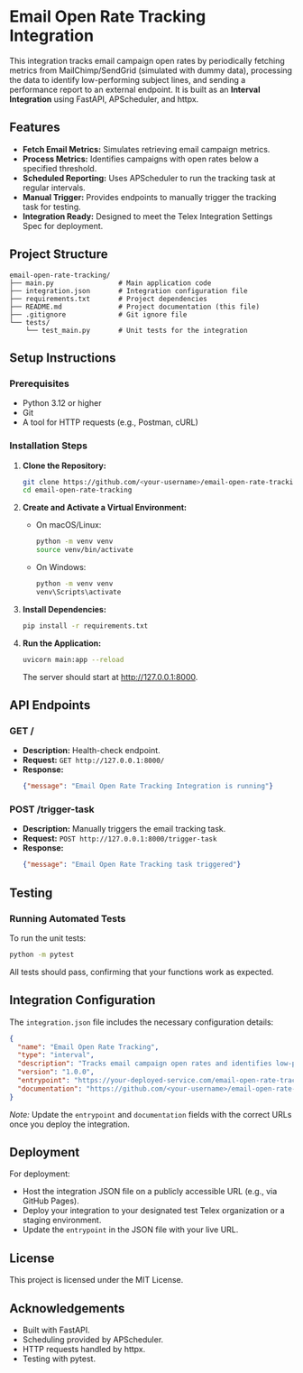 # Email Open Rate Tracking Integration

This integration tracks email campaign open rates by periodically fetching metrics from MailChimp/SendGrid (simulated with dummy data), processing the data to identify low-performing subject lines, and sending a performance report to an external endpoint. It is built as an **Interval Integration** using FastAPI, APScheduler, and httpx.

## Features

- **Fetch Email Metrics:** Simulates retrieving email campaign metrics.
- **Process Metrics:** Identifies campaigns with open rates below a specified threshold.
- **Scheduled Reporting:** Uses APScheduler to run the tracking task at regular intervals.
- **Manual Trigger:** Provides endpoints to manually trigger the tracking task for testing.
- **Integration Ready:** Designed to meet the Telex Integration Settings Spec for deployment.

## Project Structure

```
email-open-rate-tracking/
├── main.py                # Main application code
├── integration.json       # Integration configuration file
├── requirements.txt       # Project dependencies
├── README.md              # Project documentation (this file)
├── .gitignore             # Git ignore file
└── tests/
    └── test_main.py       # Unit tests for the integration
```

## Setup Instructions

### Prerequisites
- Python 3.12 or higher
- Git
- A tool for HTTP requests (e.g., Postman, cURL)

### Installation Steps

1. **Clone the Repository:**
   ```bash
   git clone https://github.com/<your-username>/email-open-rate-tracking.git
   cd email-open-rate-tracking
   ```

2. **Create and Activate a Virtual Environment:**
   * On macOS/Linux:
     ```bash
     python -m venv venv
     source venv/bin/activate
     ```
   * On Windows:
     ```bash
     python -m venv venv
     venv\Scripts\activate
     ```

3. **Install Dependencies:**
   ```bash
   pip install -r requirements.txt
   ```

4. **Run the Application:**
   ```bash
   uvicorn main:app --reload
   ```
   The server should start at http://127.0.0.1:8000.

## API Endpoints

### GET /
* **Description:** Health-check endpoint.
* **Request:** `GET http://127.0.0.1:8000/`
* **Response:**
  ```json
  {"message": "Email Open Rate Tracking Integration is running"}
  ```

### POST /trigger-task
* **Description:** Manually triggers the email tracking task.
* **Request:** `POST http://127.0.0.1:8000/trigger-task`
* **Response:**
  ```json
  {"message": "Email Open Rate Tracking task triggered"}
  ```

## Testing

### Running Automated Tests
To run the unit tests:
```bash
python -m pytest
```
All tests should pass, confirming that your functions work as expected.

## Integration Configuration

The `integration.json` file includes the necessary configuration details:

```json
{
  "name": "Email Open Rate Tracking",
  "type": "interval",
  "description": "Tracks email campaign open rates and identifies low-performing subject lines by fetching metrics from MailChimp/SendGrid.",
  "version": "1.0.0",
  "entrypoint": "https://your-deployed-service.com/email-open-rate-tracking",
  "documentation": "https://github.com/<your-username>/email-open-rate-tracking#readme"
}
```

*Note:* Update the `entrypoint` and `documentation` fields with the correct URLs once you deploy the integration.

## Deployment

For deployment:
* Host the integration JSON file on a publicly accessible URL (e.g., via GitHub Pages).
* Deploy your integration to your designated test Telex organization or a staging environment.
* Update the `entrypoint` in the JSON file with your live URL.

## License

This project is licensed under the MIT License.

## Acknowledgements

* Built with FastAPI.
* Scheduling provided by APScheduler.
* HTTP requests handled by httpx.
* Testing with pytest.